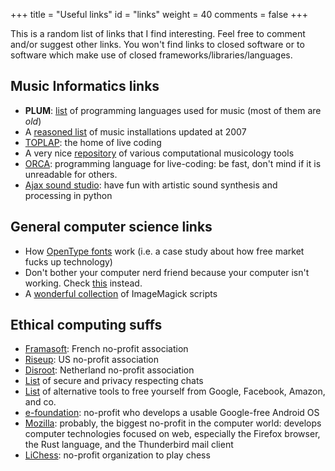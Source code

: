 +++
title = "Useful links"
id = "links"
weight = 40
comments = false
+++

This is a random list of links that I find interesting. Feel free to comment and/or suggest other links.
You won't find links to closed software or to software which make use of closed frameworks/libraries/languages.

## Music Informatics links

- **PLUM**: [list](http://www.nosuch.com/tjt/plum.html) of programming languages used for music (most of them are _old_)
- A [reasoned list](http://www.mindatplay.co.uk/index.html) of music installations updated at 2007
- [TOPLAP](http://toplap.org/): the home of live coding
- A very nice [repository](https://github.com/MarkGotham/MusoRepo) of various computational musicology tools
- [ORCA](https://github.com/hundredrabbits/Orca): programming language for live-coding: be fast, don't mind if it is unreadable for others.
- [Ajax sound studio](http://ajaxsoundstudio.com/software/): have fun with artistic sound synthesis and processing in python

## General computer science links

- How [OpenType fonts](https://simoncozens.github.io/fonts-and-layout/) work (i.e. a case study about how free market fucks up technology)
- Don't bother your computer nerd friend because your computer isn't working. Check [this](http://www.fixingmycomputer.com/computer-turn-on.html) instead.
- A [wonderful collection](https://im.snibgo.com) of ImageMagick scripts

## Ethical computing suffs

- [Framasoft](https://framasoft.org/): French no-profit association
- [Riseup](https://riseup.net/): US no-profit association
- [Disroot](https://disroot.org/): Netherland no-profit association
- [List](https://securechatguide.org/) of secure and privacy respecting chats
- [List](https://degooglisons-internet.org/en/alternatives/) of alternative tools to free yourself from Google, Facebook, Amazon, and co.
- [e-foundation](https://e.foundation/): no-profit who develops a usable Google-free Android OS
- [Mozilla](https://www.mozilla.org/it/): probably, the biggest no-profit in the computer world: develops computer technologies focused on web, especially the Firefox browser, the Rust language, and the Thunderbird mail client
- [LiChess](//lichess.org/): no-profit organization to play chess
